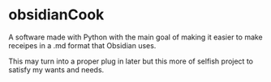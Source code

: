# obsidianCook

A software made with Python with the main goal of making it easier to make receipes in a .md format that Obsidian uses.

This may turn into a proper plug in later but this more of selfish project to satisfy my wants and needs.
